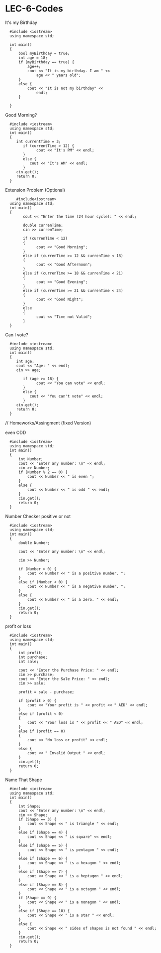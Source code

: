 # LEC-6-Codes

It's my Birthday

      #include <iostream>
      using namespace std;

      int main()
      {
          bool myBirthday = true;
          int age = 18;
          if (myBirthday == true) {
              age++;
              cout << "It is my birthday. I am " <<
                  age << " years old";
          }
          else {
              cout << "It is not my birthday" <<
                  endl;
          }

      }

   Good Morning?
   
      #include <iostream>
      using namespace std;
      int main() 
      {
         int currentTime = 3; 
            if (currentTime > 12) { 
                  cout << "It's PM" << endl; 
            }
            else { 
               cout << "It's AM" << endl;
            }
         cin.get(); 
         return 0;
      }
   
   Extension Problem (Optional)
   
         #include<iostream>
      using namespace std;
      int main()
      {
            cout << "Enter the time (24 hour cycle): " << endl;

            double currenTime;
            cin >> currenTime;

            if (currenTime < 12)
            {
                  cout << "Good Morning";
            }
            else if (currenTime >= 12 && currenTime < 18)
            {
                  cout << "Good Afternoon";
            }
            else if (currenTime >= 18 && currenTime < 21)
            {
                  cout << "Good Evening";
            }
            else if (currenTime >= 21 && currenTime < 24)
            {
                  cout << "Good Night";
            }
            else
            {
                  cout << "Time not Valid";
            }
      }

   
   Can I vote?
   
      #include <iostream>
      using namespace std;
      int main() 
      {
         int age; 
         cout << "Age: " << endl;
         cin >> age;

            if (age >= 18) { 
                  cout << "You can vote" << endl; 
            }
            else { 
               cout << "You can't vote" << endl;
            }
         cin.get(); 
         return 0;
      }

// Homeworks/Assingment (fixed Version)

   even ODD

      #include <iostream>
      using namespace std;
      int main()
      {
          int Number; 
          cout << "Enter any number: \n" << endl;
          cin >> Number; 
          if (Number % 2 == 0) {
              cout << Number << " is even ";
          }
          else {
              cout << Number << " is odd " << endl;
          }
          cin.get();
          return 0;
      }



   Number Checker positive or not
   
      #include <iostream>
      using namespace std;
      int main()
      {
          double Number;

          cout << "Enter any number: \n" << endl;

          cin >> Number;

          if (Number > 0) {
              cout << Number << " is a positive number. ";
          }
          else if (Number < 0) {
              cout << Number << " is a negative number. ";
          }
          else {
              cout << Number << " is a zero. " << endl;
          }
          cin.get();
          return 0;
      }
      
      
     
 profit or loss 

      #include <iostream>
      using namespace std;
      int main()
      {
          int profit;
          int purchase;
          int sale;

          cout << "Enter the Purchase Price: " << endl;
          cin >> purchase;
          cout << "Enter the Sale Price: " << endl;
          cin >> sale;

          profit = sale - purchase;

          if (profit > 0) {
              cout << "Your profit is " << profit << " AED" << endl;
          }
          else if (profit < 0)
          {
              cout << "Your loss is " << profit << " AED" << endl;
          }
          else if (profit == 0)
          {
              cout << "No loss or profit" << endl;
          }
          else {
              cout << " Invalid Output " << endl;
          }
          cin.get();
          return 0;
      }


      
   Name That Shape

      #include <iostream>
      using namespace std;
      int main()
      {
          int Shape;
          cout << "Enter any number: \n" << endl;
          cin >> Shape;
          if (Shape == 3) {
              cout << Shape << " is triangle " << endl;
          }
          else if (Shape == 4) {
              cout << Shape << " is square" << endl;
          }
          else if (Shape == 5) {
              cout << Shape << " is pentagon " << endl;
          }
          else if (Shape == 6) {
              cout << Shape << " is a hexagon " << endl;
          }
          else if (Shape == 7) {
              cout << Shape << " is a heptagon " << endl;
          }
          else if (Shape == 8) {
              cout << Shape << " is a octagon " << endl;
          }
          if (Shape == 9) {
              cout << Shape << " is a nonagon " << endl;
          }
          else if (Shape == 10) {
              cout << Shape << " is a star " << endl;
          }
          else {
              cout << Shape << " sides of shapes is not found " << endl;
          }
          cin.get();
          return 0;
      }


                                               


